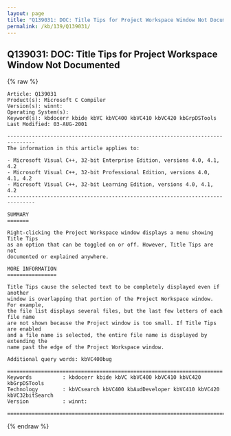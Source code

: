 ```yaml
---
layout: page
title: "Q139031: DOC: Title Tips for Project Workspace Window Not Documented"
permalink: /kb/139/Q139031/
---
```


## Q139031: DOC: Title Tips for Project Workspace Window Not Documented

{% raw %}

	Article: Q139031
	Product(s): Microsoft C Compiler
	Version(s): winnt:
	Operating System(s): 
	Keyword(s): kbdocerr kbide kbVC kbVC400 kbVC410 kbVC420 kbGrpDSTools
	Last Modified: 03-AUG-2001
	
	-------------------------------------------------------------------------------
	The information in this article applies to:
	
	- Microsoft Visual C++, 32-bit Enterprise Edition, versions 4.0, 4.1, 4.2 
	- Microsoft Visual C++, 32-bit Professional Edition, versions 4.0, 4.1, 4.2 
	- Microsoft Visual C++, 32-bit Learning Edition, versions 4.0, 4.1, 4.2 
	-------------------------------------------------------------------------------
	
	SUMMARY
	=======
	
	Right-clicking the Project Workspace window displays a menu showing Title Tips
	as an option that can be toggled on or off. However, Title Tips are not
	documented or explained anywhere.
	
	MORE INFORMATION
	================
	
	Title Tips cause the selected text to be completely displayed even if another
	window is overlapping that portion of the Project Workspace window. For example,
	the file list displays several files, but the last few letters of each file name
	are not shown because the Project window is too small. If Title Tips are enabled
	and a file name is selected, the entire file name is displayed by extending the
	name past the edge of the Project Workspace window.
	
	Additional query words: kbVC400bug
	
	======================================================================
	Keywords          : kbdocerr kbide kbVC kbVC400 kbVC410 kbVC420 kbGrpDSTools 
	Technology        : kbVCsearch kbVC400 kbAudDeveloper kbVC410 kbVC420 kbVC32bitSearch
	Version           : winnt:
	
	=============================================================================
	

{% endraw %}
